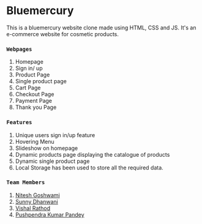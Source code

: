 # Bluemercury

This is a bluemercury website clone made using HTML, CSS and JS. It's an e-commerce website for cosmetic products.

### ```Webpages```
1. Homepage
2. Sign in/ up
3. Product Page
4. Single product page
5. Cart Page
6. Checkout Page
7. Payment Page
8. Thank you Page

### ```Features```
1. Unique users sign in/up feature
2. Hovering Menu
3. Slideshow on homepage
4. Dynamic products page displaying the catalogue of products
5. Dynamic single product page
6. Local Storage has been used to store all the required data.

### ```Team Members```
1. [Nitesh Goshwami](https://github.com/Nitesh-Goshwami)
2. [Sunny Dhanwani](https://github.com/SunnyDhanwani)
3. [Vishal Rathod](https://github.com/Vishal-080)
4. [Pushpendra Kumar Pandey](https://github.com/pandeypushpendra3)
